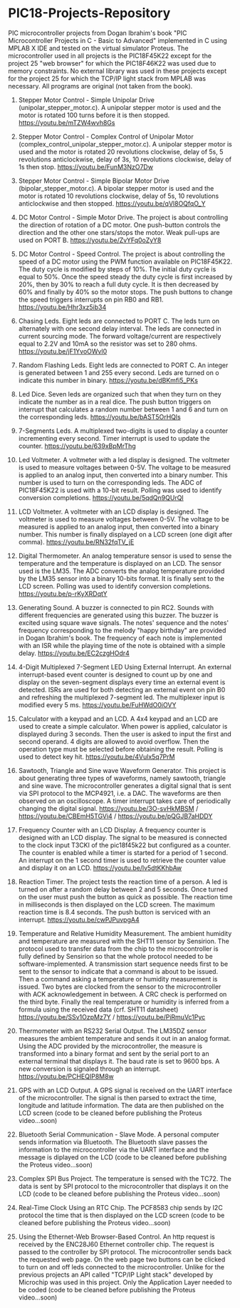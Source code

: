 # PIC18-Projects-Repository
PIC microcontroller projects from Dogan Ibrahim's book "PIC Microcontroller Projects in C - Basic to Advanced" implemented in C using MPLAB X IDE and tested on the virtual simulator Proteus. The microcontroller used in all projects is the PIC18F45K22 except for the project 25 "web browser" for which the PIC18F46K22 was used due to memory constraints. No external library was used in these projects except for the project 25 for which the TCP/IP light stack from MPLAB was necessary. All programs are original (not taken from the book).

1. Stepper Motor Control - Simple Unipolar Drive (unipolar_stepper_motor.c). A unipolar stepper motor is used and the motor is rotated 100 turns before it is then stopped. https://youtu.be/mTZW4wvh8Gs

2. Stepper Motor Control - Complex Control of Unipolar Motor (complex_control_unipolar_stepper_motor.c). A unipolar stepper motor is used and the motor is rotated 20 revolutions clockwise, delay of 5s, 5 revolutions anticlockwise, delay of 3s, 10 revolutions clockwise, delay of 1s then stop. https://youtu.be/FunM3NzO7Dw

3. Stepper Motor Control - Simple Bipolar Motor Drive (bipolar_stepper_motor.c). A bipolar stepper motor is used and the motor is rotated 10 revolutions clockwise, delay of 5s, 10 revolutions anticlockwise and then stopped. https://youtu.be/qVl8OQfqO_Y

4. DC Motor Control - Simple Motor Drive. The project is about controlling the direction of rotation of a DC motor. One push-button controls the direction and the other one stars/stops the motor. Weak pull-ups are used on PORT B. https://youtu.be/ZvYFq0oZyY8

5. DC Motor Control - Speed Control. The project is about controlling the speed of a DC motor using the PWM function available on PIC18F45K22. The duty cycle is modified by steps of 10%. The initial duty cycle is equal to 50%. Once the speed steady the duty cycle is first increased by 20%, then by 30% to reach a full duty cycle. It is then decreased by 60% and finally by 40% so the motor stops. The push buttons to change the speed triggers interrupts on pin RB0 and RB1. https://youtu.be/Hhr3xz5ib34

6. Chasing Leds. Eight leds are connected to PORT C. The leds turn on alternately with one second delay interval. The leds are connected in current sourcing mode. The forward voltage/current are respectively equal to 2.2V and 10mA so the resistor was set to 280 ohms. https://youtu.be/jF1YvoOWvl0

7. Random Flashing Leds. Eight leds are connected to PORT C. An integer is generated between 1 and 255 every second. Leds are turned on o indicate this number in binary. https://youtu.be/dBKmfi5_PKs

8. Led Dice. Seven leds are organized such that when they turn on they indicate the number as in a real dice. The push button triggers on interrupt that calculates a random number between 1 and 6 and turn on the corresponding leds. https://youtu.be/bAST5OrHQls

9. 7-Segments Leds. A multiplexed two-digits is used to display a counter incrementing every second. Timer interrupt is used to update the counter. https://youtu.be/639xBpMrThg

10. Led Voltmeter. A voltmeter with a led display is designed. The voltmeter is used to measure voltages between 0-5V. The voltage to be measured is applied to an analog input, then converted into a binary number. This number is used to turn on the corresponding leds. The ADC of PIC18F45K22 is used with a 10-bit result. Polling was used to identify conversion completions. https://youtu.be/5qdQn9QUrQI

11. LCD Voltmeter. A voltmeter with an LCD display is designed. The voltmeter is used to measure voltages between 0-5V. The voltage to be measured is applied to an analog input, then converted into a binary number. This number is finally displayed on a LCD screen (one digit after comma). https://youtu.be/RN32fqTV_jE

12. Digital Thermometer. An analog temperature sensor is used to sense the temperature and the temperature is displayed on an LCD. The sensor used is the LM35. The ADC converts the analog temperature provided by the LM35 sensor into a binary 10-bits format. It is finally sent to the LCD screen. Polling was used to identify conversion completions. https://youtu.be/p-rKyXRDqtY

13. Generating Sound. A buzzer is connected to pin RC2. Sounds with different frequencies are generated using this buzzer. The buzzer is excited using square wave signals. The notes' sequence and the notes' frequency corresponding to the melody "happy birthday" are provided in Dogan Ibrahim's book. The frequency of each note is implemented with an ISR while the playing time of the note is obtained with a simple delay. https://youtu.be/EC2czgHOdr4

14. 4-Digit Multiplexed 7-Segment LED Using External Interrupt. An external interrupt-based event counter is designed to count up by one and display on the seven-segment displays every time an external event is detected. ISRs are used for both detecting an external event on pin B0 and refreshing the multiplexed 7-segment led. The multiplexer input is modified every 5 ms. https://youtu.be/FuHWdO0iOVY

15. Calculator with a keypad and an LCD. A 4x4 keypad and an LCD are used to create a simple calculator. When power is applied, calculator is displayed during 3 seconds. Then the user is asked to input the first and second operand. 4 digits are allowed to avoid overflow. Then the operation type must be selected before obtaining the result. Polling is used to detect key hit. https://youtu.be/4Vulx5q7PrM

16. Sawtooth, Triangle and Sine wave Waveform Generator. This project is about generating three types of waveforms, namely sawtooth, triangle and sine wave. The microcontroller generates a digital signal that is sent via SPI protocol to the MCP4921, i.e. a DAC. The waveforms are then observed on an oscilloscope. A timer interrupt takes care of periodically changing the digital signal. https://youtu.be/3O-svHkMBSM  /  https://youtu.be/CBEmH5TGVi4   /  https://youtu.be/pQGJB7aHDDY 

17. Frequency Counter with an LCD Display. A frequency counter is designed with an LCD display. The signal to be measured is connected to the clock input T3CKI of the pic18f45k22 but configured as a counter. The counter is enabled while a timer is started for a period of 1 second. An interrupt on the 1 second timer is used to retrieve the counter value and display it on an LCD. https://youtu.be/lv5dtKKhbAw

18. Reaction Timer. The project tests the reaction time of a person. A led is turned on after a random delay between 2 and 5 seconds. Once turned on the user must push the button as quick as possible. The reaction time in milliseconds is then displayed on the LCD screen. The maximum reaction time is 8.4 seconds. The push button is serviced with an interrupt. https://youtu.be/cwPJPuvpgA4

19. Temperature and Relative Humidity Measurement. The ambient humidity and temperature are measured with the SHT11 sensor by Sensirion. The protocol used to transfer data from the chip to the microcontroller is fully defined by Sensirion so that the whole protocol needed to be software-implemented. A transmission start sequence needs first to be sent to the sensor to indicate that a command is about to be issued. Then a command asking a temperature or humidity measurement is issued. Two bytes are clocked from the sensor to the microcontroller with ACK acknowledgement in between. A CRC check is performed on the third byte. Finally the real temperature or humidity is inferred from a formula using the received data (crf. SHT11 datasheet) https://youtu.be/SSv1OzpMz7Y  /  https://youtu.be/PiRmuVc1Pyc

20. Thermometer with an RS232 Serial Output. The LM35DZ sensor measures the ambient temperature and sends it out in an analog format. Using the ADC provided by the microcontroller, the measure is transformed into a binary format and sent by the serial port to an external terminal that displays it. The baud rate is set to 9600 bps. A new conversion is signaled through an interrupt. https://youtu.be/PCHEQIP8M8w

21. GPS with an LCD Output. A GPS signal is received on the UART interface of the microcontroller. The signal is then parsed to extract the time, longitude and latitude information. The data are then published on the LCD screen (code to be cleaned before publishing the Proteus video...soon) 

22. Bluetooth Serial Communication - Slave Mode. A personal computer sends information via Bluetooth. The Bluetooth slave passes the information to the microcontroller via the UART interface and the message is diplayed on the LCD (code to be cleaned before publishing the Proteus video...soon) 

23. Complex SPI Bus Project. The temperature is sensed with the TC72. The data is sent by SPI protocol to the microcontroller that displays it on the LCD (code to be cleaned before publishing the Proteus video...soon) 

24. Real-Time Clock Using an RTC Chip. The PCF8583 chip sends by I2C protocol the time that is then displayed on the LCD screen (code to be cleaned before publishing the Proteus video...soon) 

25. Using the Ethernet-Web Browser-Based Control. An http request is received by the ENC28J60 Ethernet controller chip. The request is passed to the controller by SPI protocol. The microcontroller sends back the requested web page. On the web page two buttons can be clicked to turn on and off leds connected to the microcontroller. Unlike for the previous projects an API called "TCP/IP Light stack" developed by Microchip was used in this project. Only the Application Layer needed to be coded (code to be cleaned before publishing the Proteus video...soon) 
